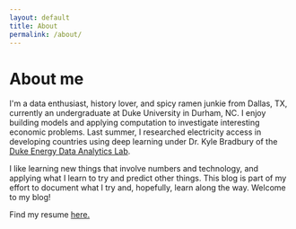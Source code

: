 ```yaml
---
layout: default 
title: About
permalink: /about/
---
```


<h1>About me</h1>

I'm a data enthusiast, history lover, and spicy ramen junkie from Dallas, TX, currently an undergraduate at Duke University in Durham, NC.
I enjoy building models and applying computation to investigate interesting economic problems. Last summer, I researched electricity access in developing countries
using deep learning under
Dr. Kyle Bradbury of the
[Duke Energy Data Analytics Lab](https://energy.duke.edu/research/energy-data).

I like learning new things that involve numbers and technology, and applying what I learn to try and predict other things. This blog is part of my effort to document what I try and, hopefully, learn along the way. Welcome to my blog!

Find my resume [here.](http://shamikh-mill.github.io/resume.pdf)